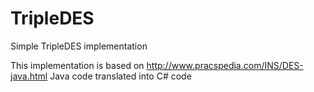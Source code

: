 # TripleDES
Simple TripleDES implementation

This implementation is based on http://www.pracspedia.com/INS/DES-java.html
Java code translated into C# code
